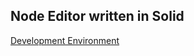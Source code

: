 ## Node Editor written in Solid

[Development Environment](https://mountfx-node-editor-7p6x9rwghp7q5.github.dev/)